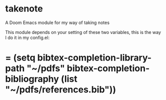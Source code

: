 # takenote

A Doom Emacs module for my way of taking notes

This module depends on your setting of these two variables, this is the way I do it in my config.el:

=
(setq bibtex-completion-library-path "~/pdfs"
      bibtex-completion-bibliography (list "~/pdfs/references.bib"))
=





